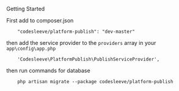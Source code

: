 
Getting Started

First add to composer.json

```
	"codesleeve/platform-publish": "dev-master"
```

then add the service provider to the `providers` array in your `app\config\app.php`

```
	'Codesleeve\PlatformPublish\PublishServiceProvider',
```

then run commands for database

```
	php artisan migrate --package codesleeve/platform-publish
```